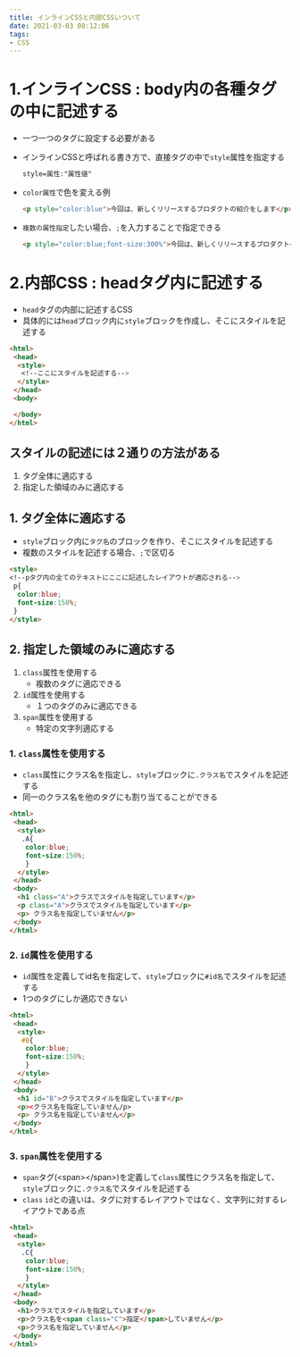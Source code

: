 ```yaml
---
title: インラインCSSと内部CSSいついて
date: 2021-03-03 00:12:06
tags:
- CSS
---
```

# 1.インラインCSS : body内の各種タグの中に記述する
- 一つ一つのタグに設定する必要がある
- インラインCSSと呼ばれる書き方で、直接タグの中で`style`属性を指定する
	```html
	style=属性:"属性値"
	```
- `color属性`で色を変える例
	```html
	<p style="color:blue">今回は、新しくリリースするプロダクトの紹介をします</p>
	```

- `複数の属性指定`したい場合、`;`を入力することで指定できる
	```html
	<p style="color:blue;font-size:300%">今回は、新しくリリースするプロダクトの紹介をします</p>
	```
# 2.内部CSS : headタグ内に記述する
- `head`タグの内部に記述するCSS
- 具体的には`head`ブロック内に`style`ブロックを作成し、そこにスタイルを記述する
```html
<html>
 <head>
  <style>
   <!--ここにスタイルを記述する-->
  </style>	
 </head>
 <body>

 </body>
</html>
```

## スタイルの記述には２通りの方法がある
1. タグ全体に適応する
2. 指定した領域のみに適応する

## 1. タグ全体に適応する
- `style`ブロック内に`タグ名`のブロックを作り、そこにスタイルを記述する
- 複数のスタイルを記述する場合、`;`で区切る
```html
<style>
<!--pタグ内の全てのテキストにここに記述したレイアウトが適応される-->
 p{	
  color:blue;
  font-size:150%;
 }
</style>
```

## 2. 指定した領域のみに適応する
1. `class`属性を使用する
	- 複数のタグに適応できる
2. `id`属性を使用する
	- １つのタグのみに適応できる
3. `span`属性を使用する
	- 特定の文字列適応する

### 1. `class`属性を使用する
- `class`属性にクラス名を指定し、`style`ブロックに`.クラス名`でスタイルを記述する	
- 同一のクラス名を他のタグにも割り当てることができる
```html
<html>
 <head>
  <style>
   .A{
    color:blue;
    font-size:150%;
    }
  </style>	
 </head>
 <body>
  <h1 class="A">クラスでスタイルを指定しています</p>
  <p class="A">クラスでスタイルを指定しています</p>
  <p> クラス名を指定していません</p>
 </body>
</html>
```

###  2. `id`属性を使用する
- `id`属性を定義してid名を指定して、`style`ブロックに`#id名`でスタイルを記述する	
- 1つのタグにしか適応できない
```html
<html>
 <head>
  <style>
   #B{
    color:blue;
    font-size:150%;
    }
  </style>	
 </head>
 <body>
  <h1 id="B">クラスでスタイルを指定しています</p>
  <p><クラス名を指定していません/p>
  <p> クラス名を指定していません</p>
 </body>
</html>
```

### 3. `span`属性を使用する
- `span`タグ(\<span\>\</span\>)を定義して`class`属性にクラス名を指定して、`style`ブロックに`.クラス名`でスタイルを記述する
- `class` `id`との違いは、タグに対するレイアウトではなく、文字列に対するレイアウトである点
```html
<html>
 <head>
  <style>
   .C{
    color:blue;
    font-size:150%;
    }
  </style>	
 </head>
 <body>
  <h1>クラスでスタイルを指定しています</p>
  <p>クラス名を<span class="C">指定</span>していません</p>
  <p>クラス名を指定していません</p>
 </body>
</html>
```

